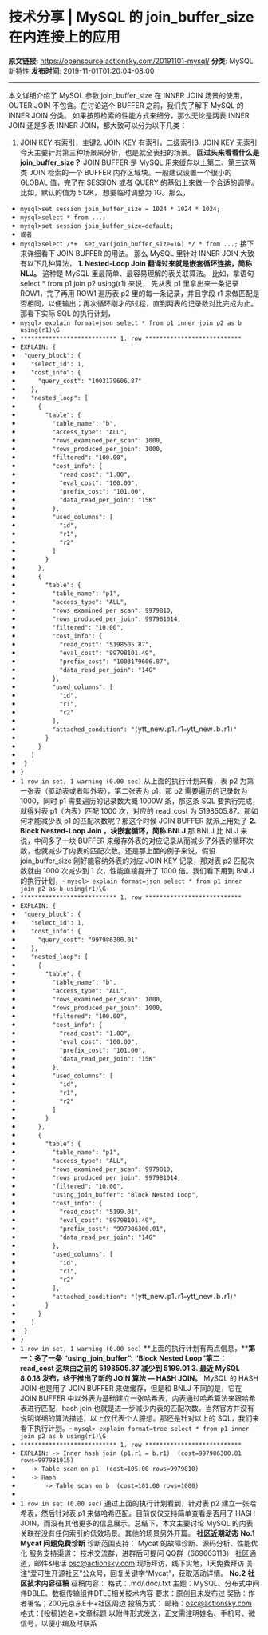 # 技术分享 | MySQL 的 join_buffer_size 在内连接上的应用

**原文链接**: https://opensource.actionsky.com/20191101-mysql/
**分类**: MySQL 新特性
**发布时间**: 2019-11-01T01:20:04-08:00

---

本文详细介绍了 MySQL 参数 join_buffer_size 在 INNER JOIN 场景的使用，OUTER JOIN 不包含。在讨论这个 BUFFER 之前，我们先了解下 MySQL 的 INNER JOIN 分类。
如果按照检索的性能方式来细分，那么无论是两表 INNER JOIN 还是多表 INNER JOIN，都大致可以分为以下几类：
1. JOIN KEY 有索引，主键2. JOIN KEY 有索引，二级索引3. JOIN KEY 无索引今天主要针对第三种场景来分析，也是就全表扫的场景。
**回过头来看看什么是 join_buffer_size？**
JOIN BUFFER 是 MySQL 用来缓存以上第二、第三这两类 JOIN 检索的一个 BUFFER 内存区域块。一般建议设置一个很小的 GLOBAL 值，完了在 SESSION 或者 QUERY 的基础上来做一个合适的调整。
比如，默认的值为 512K， 想要临时调整为 1G。那么，
- `mysql>set session join_buffer_size = 1024 * 1024 * 1024;`
- `mysql>select * from ...;`
- `mysql>set session join_buffer_size=default;`
- `或者`
- `mysql>select /*+  set_var(join_buffer_size=1G) */ * from ...;`
接下来详细看下 JOIN BUFFER 的用法。
那么 MySQL 里针对 INNER JOIN 大致有以下几种算法，
**1. Nested-Loop Join 翻译过来就是嵌套循环连接，简称 NLJ。**
这种是 MySQL 里最简单、最容易理解的表关联算法。
比如，拿语句  select * from p1 join p2 using(r1)  来说，
先从表 p1 里拿出来一条记录 ROW1，完了再用 ROW1 遍历表 p2 里的每一条记录，并且字段 r1 来做匹配是否相同，以便输出；再次循环刚才的过程，直到两表的记录数对比完成为止。
那看下实际 SQL 的执行计划，
- `mysql> explain format=json select * from p1 inner join p2 as b using(r1)\G`
- `*************************** 1. row ***************************`
- `EXPLAIN: {`
- ` "query_block": {`
- `   "select_id": 1,`
- `   "cost_info": {`
- `     "query_cost": "1003179606.87"`
- `   },`
- `   "nested_loop": [`
- `     {`
- `       "table": {`
- `         "table_name": "b",`
- `         "access_type": "ALL",`
- `         "rows_examined_per_scan": 1000,`
- `         "rows_produced_per_join": 1000,`
- `         "filtered": "100.00",`
- `         "cost_info": {`
- `           "read_cost": "1.00",`
- `           "eval_cost": "100.00",`
- `           "prefix_cost": "101.00",`
- `           "data_read_per_join": "15K"`
- `         },`
- `         "used_columns": [`
- `           "id",`
- `           "r1",`
- `           "r2"`
- `         ]`
- `       }`
- `     },`
- `     {`
- `       "table": {`
- `         "table_name": "p1",`
- `         "access_type": "ALL",`
- `         "rows_examined_per_scan": 9979810,`
- `         "rows_produced_per_join": 997981014,`
- `         "filtered": "10.00",`
- `         "cost_info": {`
- `           "read_cost": "5198505.87",`
- `           "eval_cost": "99798101.49",`
- `           "prefix_cost": "1003179606.87",`
- `           "data_read_per_join": "14G"`
- `         },`
- `         "used_columns": [`
- `           "id",`
- `           "r1",`
- `           "r2"`
- `         ],`
- `         "attached_condition": "(`ytt_new`.`p1`.`r1` = `ytt_new`.`b`.`r1`)"`
- `       }`
- `     }`
- `   ]`
- ` }`
- `}`
- `1 row in set, 1 warning (0.00 sec)`
从上面的执行计划来看，表 p2 为第一张表（驱动表或者叫外表），第二张表为 p1，那 p2 需要遍历的记录数为 1000，同时 p1 需要遍历的记录数大概 1000W 条，那这条 SQL 要执行完成，就得对表 p1（内表）匹配 1000 次，对应的 read_cost 为 5198505.87。那如何才能减少表 p1 的匹配次数呢？那这个时候 JOIN BUFFER 就派上用处了
**2. Block Nested-Loop Join ，块嵌套循环，简称 BNLJ**
那 BNLJ 比 NLJ 来说，中间多了一块 BUFFER 来缓存外表的对应记录从而减少了外表的循环次数，也就减少了内表的匹配次数。还是那上面的例子来说，假设 join_buffer_size 刚好能容纳外表的对应 JOIN KEY 记录，那对表 p2 匹配次数就由 1000 次减少到 1 次，性能直接提升了 1000 倍。我们看下用到 BNLJ 的执行计划，- `mysql> explain format=json select * from p1 inner join p2 as b using(r1)\G`
- `*************************** 1. row ***************************`
- `EXPLAIN: {`
- ` "query_block": {`
- `   "select_id": 1,`
- `   "cost_info": {`
- `     "query_cost": "997986300.01"`
- `   },`
- `   "nested_loop": [`
- `     {`
- `       "table": {`
- `         "table_name": "b",`
- `         "access_type": "ALL",`
- `         "rows_examined_per_scan": 1000,`
- `         "rows_produced_per_join": 1000,`
- `         "filtered": "100.00",`
- `         "cost_info": {`
- `           "read_cost": "1.00",`
- `           "eval_cost": "100.00",`
- `           "prefix_cost": "101.00",`
- `           "data_read_per_join": "15K"`
- `         },`
- `         "used_columns": [`
- `           "id",`
- `           "r1",`
- `           "r2"`
- `         ]`
- `       }`
- `     },`
- `     {`
- `       "table": {`
- `         "table_name": "p1",`
- `         "access_type": "ALL",`
- `         "rows_examined_per_scan": 9979810,`
- `         "rows_produced_per_join": 997981014,`
- `         "filtered": "10.00",`
- `         "using_join_buffer": "Block Nested Loop",`
- `         "cost_info": {`
- `           "read_cost": "5199.01",`
- `           "eval_cost": "99798101.49",`
- `           "prefix_cost": "997986300.01",`
- `           "data_read_per_join": "14G"`
- `         },`
- `         "used_columns": [`
- `           "id",`
- `           "r1",`
- `           "r2"`
- `         ],`
- `         "attached_condition": "(`ytt_new`.`p1`.`r1` = `ytt_new`.`b`.`r1`)"`
- `       }`
- `     }`
- `   ]`
- ` }`
- `}`
- `1 row in set, 1 warning (0.00 sec)`
**上面的执行计划有两点信息，****第一：多了一条 &#8220;using_join_buffer&#8221;: &#8220;Block Nested Loop&#8221;****第二：read_cost 这块由之前的 5198505.87 减少到 5199.01**
**3. 最近 MySQL 8.0.18 发布，终于推出了新的 JOIN 算法 — HASH JOIN。******
MySQL 的 HASH JOIN 也是用了 JOIN BUFFER 来做缓存，但是和 BNLJ 不同的是，它在 JOIN BUFFER 中以外表为基础建立一张哈希表，内表通过哈希算法来跟哈希表进行匹配，hash join 也就是进一步减少内表的匹配次数。当然官方并没有说明详细的算法描述，以上仅代表个人臆想。那还是针对以上的 SQL，我们来看下执行计划。- `mysql> explain format=tree select * from p1 inner join p2 as b using(r1)\G`
- `*************************** 1. row ***************************`
- `EXPLAIN: -> Inner hash join (p1.r1 = b.r1)  (cost=997986300.01 rows=997981015)`
- `   -> Table scan on p1  (cost=105.00 rows=9979810)`
- `   -> Hash`
- `       -> Table scan on b  (cost=101.00 rows=1000)`
- 
- `1 row in set (0.00 sec)`
通过上面的执行计划看到，针对表 p2 建立一张哈希表，然后针对表 p1 来做哈希匹配。目前仅仅支持简单查看是否用了 HASH JOIN，而没有其他更多的信息展示。总结下，本文主要讨论 MySQL 的内表关联在没有任何索引的低效场景。其他的场景另外开篇。
**社区近期动态**
**No.1**
**Mycat 问题免费诊断**
诊断范围支持：
Mycat 的故障诊断、源码分析、性能优化
服务支持渠道：
技术交流群，进群后可提问
QQ群（669663113）
社区通道，邮件&电话
osc@actionsky.com
现场拜访，线下实地，1天免费拜访
关注“爱可生开源社区”公众号，回复关键字“Mycat”，获取活动详情。
**No.2**
**社区技术内容征稿**
征稿内容：
格式：.md/.doc/.txt
主题：MySQL、分布式中间件DBLE、数据传输组件DTLE相关技术内容
要求：原创且未发布过
奖励：作者署名；200元京东E卡+社区周边
投稿方式：
邮箱：osc@actionsky.com
格式：[投稿]姓名+文章标题
以附件形式发送，正文需注明姓名、手机号、微信号，以便小编及时联系